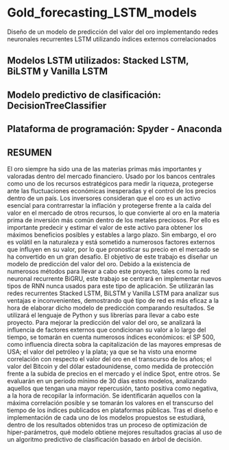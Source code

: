 # Gold_forecasting_LSTM_models
Diseño de un modelo de predicción del valor del oro implementando redes neuronales recurrentes LSTM utilizando índices externos correlacionados

## Modelos LSTM utilizados: Stacked LSTM, BiLSTM y Vanilla LSTM
## Modelo predictivo de clasificación: DecisionTreeClassifier
## Plataforma de programación: Spyder - Anaconda

## RESUMEN
El oro siempre ha sido una de las materias primas más importantes y valoradas dentro del
mercado financiero. Usado por los bancos centrales como uno de los recursos estratégicos
para medir la riqueza, protegerse ante las fluctuaciones económicas inesperadas y el control
de los precios dentro de un país. Los inversores consideran que el oro es un activo esencial
para contrarrestar la inflación y protegerse frente a la caída del valor en el mercado de
otros recursos, lo que convierte al oro en la materia prima de inversión más común dentro
de los metales preciosos. Por ello es importante predecir y estimar el valor de este activo
para obtener los máximos beneficios posibles y estables a largo plazo. Sin embargo, el
oro es volátil en la naturaleza y está sometido a numerosos factores externos que influyen
en su valor, por lo que pronosticar su precio en el mercado se ha convertido en un gran
desafío.
El objetivo de este trabajo es diseñar un modelo de predicción del valor del oro. Debido
a la existencia de numerosos métodos para llevar a cabo este proyecto, tales como la
red neuronal recurrente BiGRU, este trabajo se centrará en implementar nuevos tipos
de RNN nunca usados para este tipo de aplicación. Se utilizarán las redes recurrentes
Stacked LSTM, BiLSTM y Vanilla LSTM para analizar sus ventajas e inconvenientes,
demostrando qué tipo de red es más eficaz a la hora de elaborar dicho modelo de predicción
comparando resultados. Se utilizará el lenguaje de Python y sus librerías para llevar a
cabo este proyecto.
Para mejorar la predicción del valor del oro, se analizará la influencia de factores externos
que condicionan su valor a lo largo del tiempo, se tomarán en cuenta numerosos índices
económicos: el SP 500, como influencia directa sobra la capitalización de las mayores
empresas de USA; el valor del petróleo y la plata; ya que se ha visto una enorme correlación
con respecto el valor del oro en el transcurso de los años; el valor del Bitcoin y del dólar
estadounidense, como medida de protección frente a la subida de precios en el mercado y
el índice Spot, entre otros. Se evaluarán en un periodo mínimo de 30 días estos modelos,
analizando aquellos que tengan una mayor repercusión, tanto positiva como negativa, a
la hora de recopilar la información. Se identificarán aquellos con la máxima correlación
posible y se tomarán los valores en el transcurso del tiempo de los índices publicados en
plataformas públicas.
Tras el diseño e implementación de cada uno de los modelos propuestos se estudiará, dentro
de los resultados obtenidos tras un proceso de optimización de hiper-parámetros, qué
modelo obtiene mejores resultados gracias al uso de un algoritmo predictivo de clasificación
basado en árbol de decisión.
